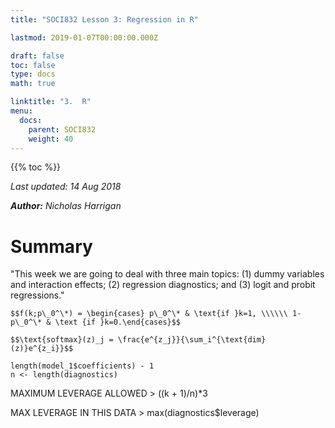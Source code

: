 ```yaml
---
title: "SOCI832 Lesson 3: Regression in R"

lastmod: 2019-01-07T00:00:00.000Z

draft: false
toc: false
type: docs
math: true

linktitle: "3.  R"
menu:
  docs:
    parent: SOCI832
    weight: 40
---
```


{{% toc %}}

*Last updated: 14 Aug 2018*

***Author:** Nicholas Harrigan*

# Summary

 "This week we are going to deal with three main topics: (1) dummy variables and interaction effects; (2) regression diagnostics; and (3) logit and probit regressions."
 
`$$f(k;p\_0^\*) = \begin{cases} p\_0^\* & \text{if }k=1, \\\\\\
1-p\_0^\* & \text {if }k=0.\end{cases}$$`

`$$\text{softmax}(z)_j = \frac{e^{z_j}}{\sum_i^{\text{dim}(z)}e^{z_i}}$$` 
    
    length(model_1$coefficients) - 1
    n <- length(diagnostics) 

MAXIMUM LEVERAGE ALLOWED >
    ((k + 1)/n)*3 

MAX LEVERAGE IN THIS DATA >
    max(diagnostics$leverage)
